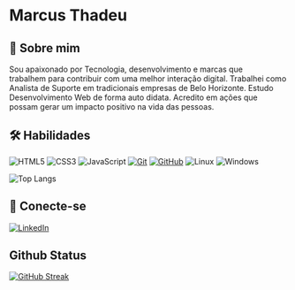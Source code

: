 # Marcus Thadeu

## 🚀 Sobre mim
Sou apaixonado por Tecnologia, desenvolvimento e marcas que  
trabalhem para contribuir com uma melhor interação digital. Trabalhei como Analista de Suporte em tradicionais empresas de Belo Horizonte. Estudo Desenvolvimento Web de forma auto didata. Acredito em ações que possam gerar um impacto positivo na vida das pessoas.


## 🛠 Habilidades
![HTML5](https://img.shields.io/badge/HTML-yellow?style=for-the-badge&logo=html5&logoColor=30A3DC) ![CSS3](https://img.shields.io/badge/CSS3-green?style=for-the-badge&logo=css3&logoColor=E94D5F) ![JavaScript](https://img.shields.io/badge/JavaScript-F7DF1E?style=for-the-badge&logo=javascript&logoColor=black) [![Git](https://img.shields.io/badge/Git-004?style=for-the-badge&logo=git&logoColor=E94D5F)](https://git-scm.com/doc) [![GitHub](https://img.shields.io/badge/GitHub-045?style=for-the-badge&logo=github&logoColor=30A3DC)](https://docs.github.com/)
![Linux](https://img.shields.io/badge/Linux-000?style=for-the-badge&logo=linux&logoColor=FCC624) ![Windows](https://img.shields.io/badge/Windows-000?style=for-the-badge&logo=windows&logoColor=2CA5E0)

![Top Langs](https://github-readme-stats-git-masterrstaa-rickstaa.vercel.app/api/top-langs/?username=marcusthadeu&layout=compact&bg_color=000&border_color=30A3DC&title_color=E94D5F&text_color=FFF)

## 🔗 Conecte-se
[![LinkedIn](https://img.shields.io/badge/LinkedIn-0077B5?style=for-the-badge&logo=linkedin&logoColor=white)](https://www.linkedin.com/in/marcusthadeu/)

## Github Status
[![GitHub Streak](https://streak-stats.demolab.com?user=marcusthadeu&theme=dark&locale=pt_BR)](https://git.io/streak-stats)
